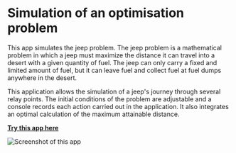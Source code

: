 # Simulation of an optimisation problem

This app simulates the jeep problem. The jeep problem is a mathematical problem in which a jeep must maximize the distance it can travel into a desert with a given quantity of fuel. The jeep can only carry a fixed and limited amount of fuel, but it can leave fuel and collect fuel at fuel dumps anywhere in the desert.

This application allows the simulation of a jeep's journey through several relay points. The initial conditions of the problem are adjustable and a console records each action carried out in the application. It also integrates an optimal calculation of the maximum attainable distance. 

**[Try this app here](http://adrienchkirate.com/app/jeep/)**


![Screenshot of this app](http://adrienchkirate.com/app/jeep/img/jeep_app.png)


